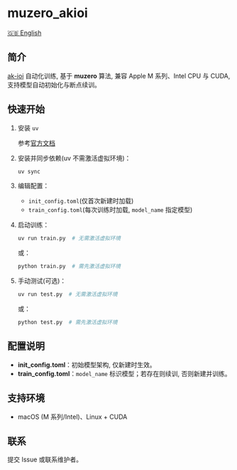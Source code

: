 # muzero_akioi
[🇬🇧 English](README.md)
## 简介
[ak-ioi](apps.ak-ioi.com/oi-2048) 自动化训练, 基于 **muzero** 算法, 兼容 Apple M 系列、Intel CPU 与 CUDA, 支持模型自动初始化与断点续训。
## 快速开始
1. 安装 `uv`

   参考[官方文档](https://docs.astral.sh/uv/getting-started/installation)
2. 安装并同步依赖(uv 不需激活虚拟环境)：

   ```bash
   uv sync
   ```

3. 编辑配置：
   * `init_config.toml`(仅首次新建时加载)
   * `train_config.toml`(每次训练时加载, `model_name` 指定模型)
4. 启动训练：

   ```bash
   uv run train.py  # 无需激活虚拟环境
   ```

   或：

   ```bash
   python train.py  # 需先激活虚拟环境
   ```

5. 手动测试(可选)：

   ```bash
   uv run test.py  # 无需激活虚拟环境
   ```

   或：

   ```bash
   python test.py  # 需先激活虚拟环境
   ```

## 配置说明
* **init\_config.toml**：初始模型架构, 仅新建时生效。
* **train\_config.toml**：`model_name` 标识模型；若存在则续训, 否则新建并训练。
## 支持环境
* macOS (M 系列/Intel)、Linux + CUDA
## 联系
提交 Issue 或联系维护者。
